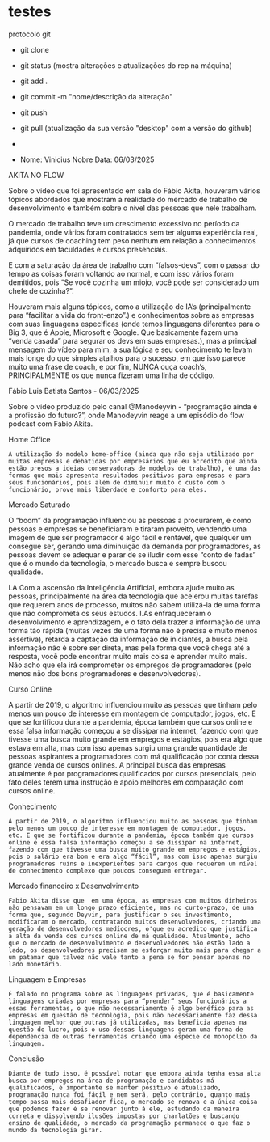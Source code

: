 # testes

protocolo git
- git clone <nome do rep>
- git status (mostra alterações e atualizações do rep na máquina)
- git add .
- git commit -m "nome/descrição da alteração"
- git push
- git pull (atualização da sua versão "desktop" com a versão do github)

- 

- Nome: Vinicius Nobre Data: 06/03/2025

AKITA NO FLOW

Sobre o vídeo que foi apresentado em sala do Fábio Akita,
houveram vários tópicos abordados que mostram a realidade do
mercado de trabalho de desenvolvimento e também sobre o nível
das pessoas que nele trabalham.

O mercado de trabalho teve um crescimento excessivo no período
da pandemia, onde vários foram contratados sem ter alguma
experiência real, já que cursos de coaching tem peso nenhum em
relação a conhecimentos adquiridos em faculdades e cursos
presenciais.

E com a saturação da área de trabalho com “falsos-devs”, com o
passar do tempo as coisas foram voltando ao normal, e com isso
vários foram demitidos, pois “Se você cozinha um miojo, você pode
ser considerado um chefe de cozinha?”.

Houveram mais alguns tópicos, como a utilização de IA’s
(principalmente para “facilitar a vida do front-enzo”.) e
conhecimentos sobre as empresas com suas linguagens
especificas (onde temos linguagens diferentes para o Big 3, que é
Apple, Microsoft e Google. Que basicamente fazem uma “venda
casada” para segurar os devs em suas empresas.), mas a principal
mensagem do vídeo para mim, a sua lógica e seu conhecimento te
levam mais longe do que simples atalhos para o sucesso, em que
isso parece muito uma frase de coach, e por fim, NUNCA ouça
coach’s, PRINCIPALMENTE os que nunca fizeram uma linha de
código.

Fábio Luis Batista Santos - 06/03/2025


Sobre o vídeo produzido pelo canal @Manodeyvin - “programação ainda é a profissão do futuro?”, onde Manodeyvin reage a um episódio do flow podcast com Fábio Akita.


Home Office
	
	A utilização do modelo home-office (ainda que não seja utilizado por muitas empresas e debatidas por empresários que eu acredito que ainda estão presos a ideias conservadoras de modelos de trabalho), é uma das formas que mais apresenta resultados positivos para empresas e para seus funcionários, pois além de diminuir muito o custo com o funcionário, prove mais liberdade e conforto para eles.
	

Mercado Saturado

 O “boom” da programação influenciou as pessoas a procurarem, e como pessoas e empresas se beneficiaram e tiraram proveito, vendendo uma imagem de que ser programador é algo fácil e rentável, que qualquer um consegue ser, gerando uma diminuição da demanda por programadores, as pessoas devem se adequar e parar de se iludir com esse  “conto de fadas” que é o mundo da tecnologia, o mercado busca e sempre buscou qualidade.


I.A
	Com a ascensão da Inteligência Artificial, embora ajude muito as pessoas, principalmente na área da tecnologia que acelerou muitas tarefas que requerem anos de processo, muitos não sabem utilizá-la de uma forma que não comprometa os seus estudos.
      I.As enfraqueceram o desenvolvimento e aprendizagem, e o fato dela trazer a informação de uma forma tão rápida (muitas vezes de uma forma não é precisa e muito menos assertiva), retarda a captação da informação de iniciantes, a busca pela informação não é sobre ser direta, mas pela forma que você chega até a resposta, você pode encontrar muito mais coisa e aprender muito mais.
Não acho que ela irá comprometer os empregos de programadores (pelo menos não dos bons programadores e desenvolvedores).



Curso Online

A partir de 2019, o algoritmo influenciou muito as pessoas que tinham pelo menos um pouco de interesse em montagem de computador, jogos, etc. E que se fortificou durante a pandemia, época também que cursos online e essa falsa informação começou a se dissipar na internet, fazendo com que tivesse uma busca muito grande em empregos e estágios, pois era algo que estava em alta, mas com isso apenas surgiu uma grande quantidade de pessoas aspirantes a programadores com má qualificação por conta dessa grande venda de cursos onlines. A principal busca das empresas atualmente é por programadores qualificados por cursos presenciais, pelo fato deles terem uma instrução e apoio melhores em comparação com cursos online.


Conhecimento  
	
	A partir de 2019, o algoritmo influenciou muito as pessoas que tinham pelo menos um pouco de interesse em montagem de computador, jogos, etc. E que se fortificou durante a pandemia, época também que cursos online e essa falsa informação começou a se dissipar na internet, fazendo com que tivesse uma busca muito grande em empregos e estágios, pois o salário era bom e era algo “fácil”, mas com isso apenas surgiu programadores ruins e inexperientes para cargos que requerem um nível de conhecimento complexo que poucos conseguem entregar. 

	
Mercado financeiro x Desenvolvimento
	
	Fabio Akita disse que  em uma época, as empresas com muitos dinheiros não pensavam em um longo prazo eficiente, mas no curto-prazo, de uma forma que, segundo Deyvin, para justificar o seu investimento, modificaram o mercado, contratando muitos desenvolvedores, criando uma geração de desenvolvedores medíocres, o'que eu acredito que justifica a alta da venda dos cursos online de má qualidade. Atualmente, acho que o mercado de desenvolvimento e desenvolvedores não estão lado a lado, os desenvolvedores precisam se esforçar muito mais para chegar a um patamar que talvez não vale tanto a pena se for pensar apenas no lado monetário.


Linguagem e Empresas

	É falado no programa sobre as linguagens privadas, que é basicamente linguagens criadas por empresas para “prender” seus funcionários a essas ferramentas, o que não necessariamente é algo benéfico para as empresas em questão de tecnologia, pois não necessariamente faz dessa linguagem melhor que outras já utilizadas, mas beneficia apenas na questão do lucro, pois o uso dessas linguagens geram uma forma de dependência de outras ferramentas criando uma espécie de monopólio da linguagem.



Conclusão

	Diante de tudo isso, é possível notar que embora ainda tenha essa alta busca por empregos na área de programação e candidatos má qualificados, é importante se manter positivo e atualizado, programação nunca foi fácil e nem será, pelo contrário, quanto mais tempo passa mais desafiador fica, o mercado se renova e a única coisa que podemos fazer é se renovar junto á ele, estudando da maneira correta e dissolvendo ilusões impostas por charlatões e buscando ensino de qualidade, o mercado da programação permanece o que faz o mundo da tecnologia girar.
